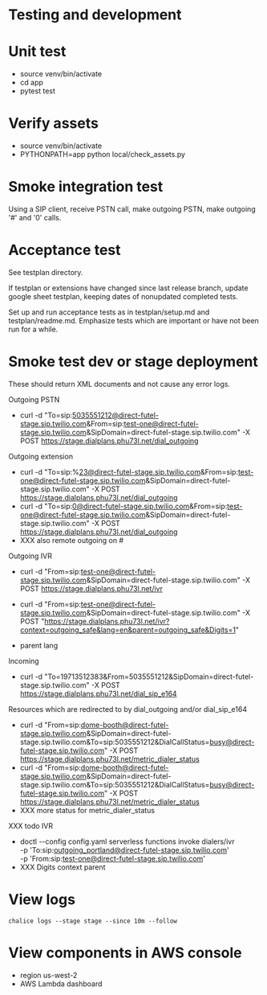 # Testing and development

# Unit test

- source venv/bin/activate
- cd app
- pytest test

# Verify assets

- source venv/bin/activate
- PYTHONPATH=app python local/check_assets.py

# Smoke integration test

Using a SIP client, receive PSTN call, make outgoing PSTN, make outgoing '#' and '0' calls.

# Acceptance test

See testplan directory.

If testplan or extensions have changed since last release branch, update google sheet testplan, keeping dates of nonupdated completed tests.

Set up and run acceptance tests as in testplan/setup.md and testplan/readme.md. Emphasize tests which are important or have not been run for a while.

# Smoke test dev or stage deployment

These should return XML documents and not cause any error logs.

Outgoing PSTN
- curl -d "To=sip:5035551212@direct-futel-stage.sip.twilio.com&From=sip:test-one@direct-futel-stage.sip.twilio.com&SipDomain=direct-futel-stage.sip.twilio.com" -X POST https://stage.dialplans.phu73l.net/dial_outgoing

Outgoing extension
- curl -d "To=sip:%23@direct-futel-stage.sip.twilio.com&From=sip:test-one@direct-futel-stage.sip.twilio.com&SipDomain=direct-futel-stage.sip.twilio.com" -X POST https://stage.dialplans.phu73l.net/dial_outgoing
- curl -d "To=sip:0@direct-futel-stage.sip.twilio.com&From=sip:test-one@direct-futel-stage.sip.twilio.com&SipDomain=direct-futel-stage.sip.twilio.com" -X POST https://stage.dialplans.phu73l.net/dial_outgoing
- XXX also remote outgoing on #

Outgoing IVR
- curl -d "From=sip:test-one@direct-futel-stage.sip.twilio.com&SipDomain=direct-futel-stage.sip.twilio.com" -X POST https://stage.dialplans.phu73l.net/ivr
- curl -d "From=sip:test-one@direct-futel-stage.sip.twilio.com&SipDomain=direct-futel-stage.sip.twilio.com" -X POST "https://stage.dialplans.phu73l.net/ivr?context=outgoing_safe&lang=en&parent=outgoing_safe&Digits=1"

- parent lang

Incoming
- curl -d "To=19713512383&From=5035551212&SipDomain=direct-futel-stage.sip.twilio.com" -X POST https://stage.dialplans.phu73l.net/dial_sip_e164

Resources which are redirected to by dial_outgoing and/or dial_sip_e164
- curl -d "From=sip:dome-booth@direct-futel-stage.sip.twilio.com&SipDomain=direct-futel-stage.sip.twilio.com&To=sip:5035551212&DialCallStatus=busy@direct-futel-stage.sip.twilio.com" -X POST https://stage.dialplans.phu73l.net/metric_dialer_status
- curl -d "From=sip:dome-booth@direct-futel-stage.sip.twilio.com&SipDomain=direct-futel-stage.sip.twilio.com&To=sip:5035551212&DialCallStatus=busy@direct-futel-stage.sip.twilio.com" -X POST https://stage.dialplans.phu73l.net/metric_dialer_status
- XXX more status for metric_dialer_status

XXX todo
IVR
- doctl --config config.yaml serverless functions invoke dialers/ivr \
  -p 'To:sip:outgoing_portland@direct-futel-stage.sip.twilio.com' \
  -p 'From:sip:test-one@direct-futel-stage.sip.twilio.com'
- XXX Digits context parent

# View logs

    chalice logs --stage stage --since 10m --follow

# View components in AWS console

- region us-west-2
- AWS Lambda dashboard
